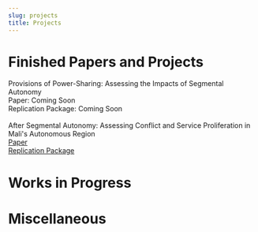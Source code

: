 ```yaml
---
slug: projects
title: Projects
---
```


# Finished Papers and Projects
Provisions of Power-Sharing: Assessing the Impacts of Segmental Autonomy \
Paper: Coming Soon\
Replication Package: Coming Soon \
\
After Segmental Autonomy: Assessing Conflict and Service Proliferation in Mali's Autonomous Region \
[Paper](https://github.com/tjbrailey/RegionalAutonomyGIS/blob/master/paper/reg_aut_mali.pdf) \
[Replication Package](https://github.com/tjbrailey/RegionalAutonomyGIS)


# Works in Progress

# Miscellaneous